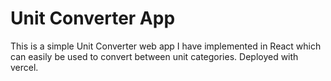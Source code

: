 # Unit Converter App


This is a simple Unit Converter web app I have implemented in React which can easily be used to convert between unit categories.
Deployed with vercel.

